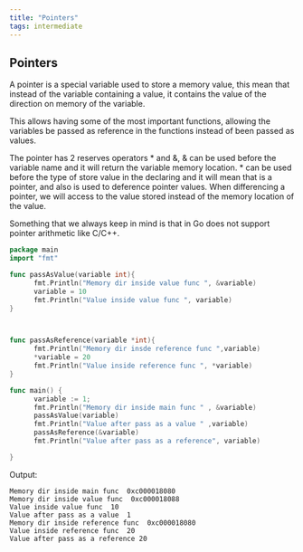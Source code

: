 ```yaml
---
title: "Pointers"
tags: intermediate
---
```


## Pointers
A pointer is a special variable used to store a memory value, this mean that instead of the variable containing a value, it contains the value of the direction on memory of the variable.

This allows having some of the most important functions, allowing the variables be passed as reference in the functions instead of been passed as values.

The pointer has 2 reserves operators * and &, & can be used before the variable name and it will return the variable memory location. * can be used before the type of store value in the declaring and it will mean that is a pointer, and also is used to deference pointer values. When differencing a pointer, we will access to the value stored instead of the memory location of the value.

Something that we always keep in mind is that in Go does not support pointer arithmetic like C/C++.
```go
package main
import "fmt"

func passAsValue(variable int){
      fmt.Println("Memory dir inside value func ", &variable)
      variable = 10
      fmt.Println("Value inside value func ", variable)
}



func passAsReference(variable *int){
      fmt.Println("Memory dir insde reference func ",variable)
      *variable = 20
      fmt.Println("Value inside reference func ", *variable)
}

func main() {
      variable := 1;
      fmt.Println("Memory dir inside main func " , &variable)
      passAsValue(variable)
      fmt.Println("Value after pass as a value " ,variable)
      passAsReference(&variable)
      fmt.Println("Value after pass as a reference", variable)

}
```
Output:
```plain
Memory dir inside main func  0xc000018080
Memory dir inside value func  0xc000018088
Value inside value func  10
Value after pass as a value  1
Memory dir inside reference func  0xc000018080
Value inside reference func  20
Value after pass as a reference 20
```
